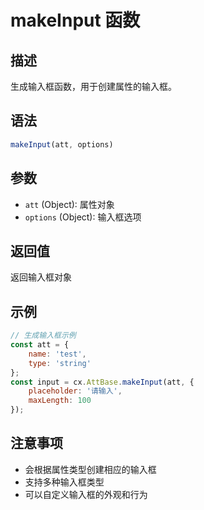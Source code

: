 # makeInput 函数

## 描述
生成输入框函数，用于创建属性的输入框。

## 语法
```javascript
makeInput(att, options)
```

## 参数
- `att` (Object): 属性对象
- `options` (Object): 输入框选项

## 返回值
返回输入框对象

## 示例
```javascript
// 生成输入框示例
const att = {
    name: 'test',
    type: 'string'
};
const input = cx.AttBase.makeInput(att, {
    placeholder: '请输入',
    maxLength: 100
});
```

## 注意事项
- 会根据属性类型创建相应的输入框
- 支持多种输入框类型
- 可以自定义输入框的外观和行为